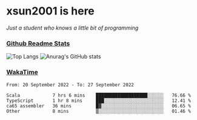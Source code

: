 # xsun2001 is here

*Just a student who knows a little bit of programming*

### [Github Readme Stats](https://github.com/anuraghazra/github-readme-stats)

![Top Langs](https://github-readme-stats.vercel.app/api/top-langs/?username=xsun2001&layout=compact&theme=radical) ![Anurag's GitHub stats](https://github-readme-stats.vercel.app/api?username=xsun2001&show_icons=true&theme=radical)

### [WakaTime](https://wakatime.com)

<!--START_SECTION:waka-->

```text
From: 20 September 2022 - To: 27 September 2022

Scala            7 hrs 6 mins    ███████████████████░░░░░░   76.66 %
TypeScript       1 hr 8 mins     ███░░░░░░░░░░░░░░░░░░░░░░   12.41 %
ca65 assembler   36 mins         █▓░░░░░░░░░░░░░░░░░░░░░░░   06.65 %
Other            8 mins          ▒░░░░░░░░░░░░░░░░░░░░░░░░   01.46 %
```

<!--END_SECTION:waka-->
